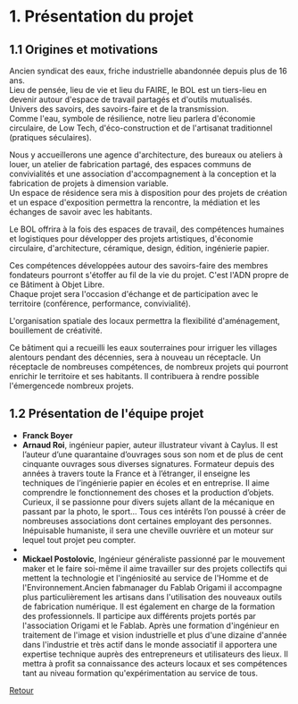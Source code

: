 # 1. Présentation du projet  

## 1.1 Origines et motivations

Ancien syndicat des eaux, friche industrielle abandonnée depuis plus de 16 ans.  
Lieu de pensée, lieu de vie et lieu du FAIRE, le BOL est un tiers-lieu en devenir autour d'espace de travail partagés et d'outils mutualisés.  
Univers des savoirs, des savoirs-faire et de la transmission.  
Comme l'eau, symbole de résilience, notre lieu parlera d'économie circulaire, de Low Tech, d'éco-construction et de l'artisanat traditionnel (pratiques séculaires).

Nous y accueillerons une agence d'architecture, des bureaux ou ateliers à louer, un atelier de fabrication partagé, des espaces communs de convivialités et une association d'accompagnement à la conception et la fabrication de projets à dimension variable.  
Un espace de résidence sera mis à disposition pour des projets de création et un espace d'exposition permettra la rencontre, la médiation et les échanges de savoir avec les habitants.  

Le BOL offrira à la fois des espaces de travail, des compétences humaines et logistiques pour développer des projets artistiques, d'économie circulaire, d'architecture, céramique, design, édition, ingénierie papier.

Ces compétences développées autour des savoirs-faire des membres fondateurs pourront s'étoffer au fil de la vie du projet. C'est l'ADN propre de ce Bâtiment à Objet Libre.  
Chaque projet sera l'occasion d'échange et de participation avec le territoire (conférence, performance, convivialité).

L'organisation spatiale des locaux permettra la flexibilité d'aménagement, bouillement de créativité.

Ce bâtiment qui a recueilli les eaux souterraines pour irriguer les villages alentours pendant des décennies, sera à nouveau un réceptacle. Un réceptacle de nombreuses compétences, de nombreux projets qui pourront enrichir le territoire et ses habitants. Il contribuera à rendre possible l'émergencede nombreux projets.


## 1.2 Présentation de l'équipe projet  

* **Franck Boyer**
* **Arnaud Roi**, ingénieur papier, auteur illustrateur vivant à Caylus. Il est l’auteur d’une quarantaine d’ouvrages sous son nom et de plus de cent cinquante ouvrages sous diverses signatures. Formateur depuis des années à travers toute la France et à l’étranger, il enseigne les techniques de l’ingénierie papier en écoles et en entreprise. Il aime comprendre le fonctionnement des choses et la production d’objets. Curieux, il se passionne pour divers sujets allant de la mécanique en passant par la photo, le sport… Tous ces intérêts l’on poussé à créer de nombreuses associations dont certaines employant des personnes. Inépuisable humaniste, il sera une cheville ouvrière et un moteur sur lequel tout projet peu compter.  
* 
* **Mickael Postolovic**, Ingénieur généraliste passionné par le mouvement maker et le faire soi-même il aime travailler sur des projets collectifs qui mettent la technologie et l'ingéniosité au service de l'Homme et de l'Environnement.Ancien fabmanager du Fablab Origami il accompagne plus particulièrement les artisans dans l'utilisation des nouveaux outils de fabrication numérique. Il est également en charge de la formation des professionnels. Il participe aux différents projets portés par l'association Origami et le Fablab. Après une formation d'ingénieur en traitement de l'image et vision industrielle et plus d'une dizaine d'année dans l'industrie et très actif dans le monde associatif il apportera une expertise technique auprès des entrepreneurs et utilisateurs des lieux. Il mettra à profit sa connaissance des acteurs locaux et ses compétences tant au niveau formation qu'expérimentation au service de tous.

[Retour](README.md)
